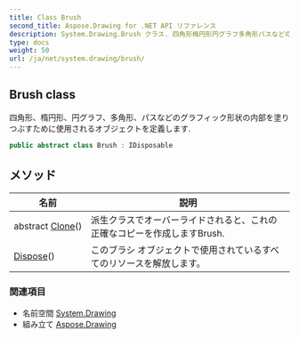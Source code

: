 ```yaml
---
title: Class Brush
second_title: Aspose.Drawing for .NET API リファレンス
description: System.Drawing.Brush クラス. 四角形楕円形円グラフ多角形パスなどのグラフィック形状の内部を塗りつぶすために使用されるオブジェクトを定義します.
type: docs
weight: 50
url: /ja/net/system.drawing/brush/
---
```

## Brush class

四角形、楕円形、円グラフ、多角形、パスなどのグラフィック形状の内部を塗りつぶすために使用されるオブジェクトを定義します.

```csharp
public abstract class Brush : IDisposable
```

## メソッド

| 名前 | 説明 |
| --- | --- |
| abstract [Clone](../../system.drawing/brush/clone/)() | 派生クラスでオーバーライドされると、これの正確なコピーを作成しますBrush. |
| [Dispose](../../system.drawing/brush/dispose/)() | このブラシ オブジェクトで使用されているすべてのリソースを解放します。 |

### 関連項目

* 名前空間 [System.Drawing](../../system.drawing/)
* 組み立て [Aspose.Drawing](../../)


